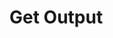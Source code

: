 #  Get Output

<api-endpoint openapi-path="../../../docs/openapi.json" method="GET" endpoint="/outputs/{date}/{file_name}"/>